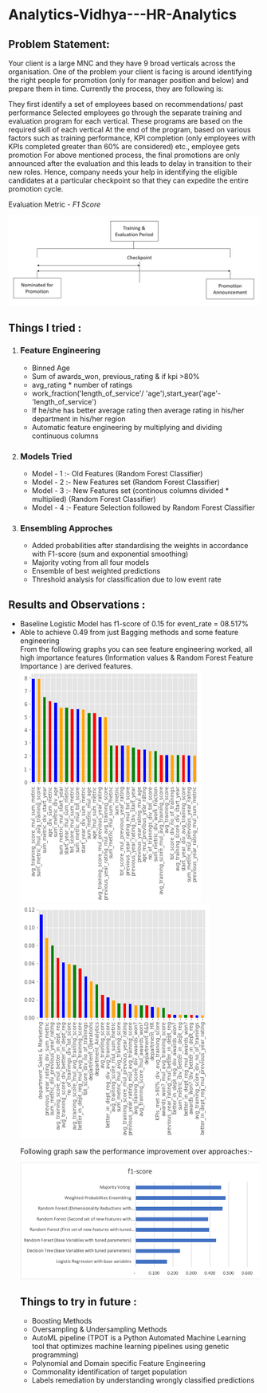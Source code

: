 # Analytics-Vidhya---HR-Analytics

<h2> Problem Statement: </h2>
Your client is a large MNC and they have 9 broad verticals across the organisation. One of the problem your client is facing is around identifying the right people for promotion (only for manager position and below) and prepare them in time. Currently the process, they are following is:

They first identify a set of employees based on recommendations/ past performance
Selected employees go through the separate training and evaluation program for each vertical. These programs are based on the required skill of each vertical
At the end of the program, based on various factors such as training performance, KPI completion (only employees with KPIs completed greater than 60% are considered) etc., employee gets promotion
For above mentioned process, the final promotions are only announced after the evaluation and this leads to delay in transition to their new roles. Hence, company needs your help in identifying the eligible candidates at a particular checkpoint so that they can expedite the entire promotion cycle. 

Evaluation Metric - <i> F1 Score </i>

<img src= "wns_hack_im_1.jpg">

<h2> Things I tried : </h2> 
<ol> <li> <h3> Feature Engineering </li>
  <ul> 
    <li> Binned Age </li>
    <li> Sum of awards_won, previous_rating & if kpi >80% </li>
    <li> avg_rating * number of ratings </li>
    <li> work_fraction('length_of_service'/ 'age'),start_year('age'-'length_of_service') </li>
    <li> If he/she has better average rating then average rating in his/her department in his/her region </li>
    <li> Automatic feature engineering by multiplying and dividing continuous columns </li>
  </ul>
  <li> <h3> Models Tried </h3> </li>
  <ul>
    <li> Model - 1 :- Old Features (Random Forest Classifier)</li>
    <li> Model - 2 :- New Features set (Random Forest Classifier) </li>
    <li> Model - 3 :- New Features set (continous columns divided * multiplied) (Random Forest Classifier) </li>
    <li> Model - 4 :- Feature Selection followed by Random Forest Classifier </li>
  </ul>
  <li> <h3> Ensembling Approches </h3> </li>
  <ul>
    <li> Added probabilities after standardising the weights in accordance with F1-score (sum and exponential smoothing)  </li>
    <li> Majority voting from all four models </li>
    <li> Ensemble of best weighted predictions </li>
    <li> Threshold analysis for classification due to low event rate </li> 
  </ul> 
  </ol>

<h2> Results and Observations : </h2> 
<ul> 
  <li> Baseline Logistic Model has f1-score of 0.15 for event_rate = 08.517% </li>
  <li> Able to achieve 0.49 from just Bagging methods and some feature engineering </li>
  From the following graphs you can see feature engineering worked, all high importance features (Information values & Random Forest Feature Importance ) are derived features.
  
  
  
  
  <img src="IV1.png" alt="Top-20 High IV Variables"  >
  
  <img src="RF1.png" alt="Top-20 High RF important Variables"  >
  
  Following graph saw the performance improvement over approaches:- 
  
  <img src="Modeltrack.png" alt="Model Performance over approaches"  >
  
  
<h2> Things to try in future : </h2>
<ul> 
  <li> Boosting Methods </li>
  <li> Oversampling & Undersampling Methods </li>
  <li> AutoML pipeline (TPOT is a Python Automated Machine Learning tool that optimizes machine learning pipelines using genetic programming)</li>
  <li> Polynomial and Domain specific Feature Engineering </li> 
  <li> Commonality identification of target population </li>
  <li> Labels remediation by understanding wrongly classified predictions </li>
  </ul>
  
  

